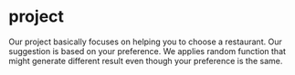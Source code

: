 # project
Our project basically focuses on helping you to choose a restaurant. 
Our suggestion is based on your preference. 
We applies random function that might generate different result even though your preference is the same. 
